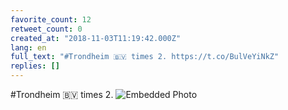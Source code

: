 ```yaml
---
favorite_count: 12
retweet_count: 0
created_at: "2018-11-03T11:19:42.000Z"
lang: en
full_text: "#Trondheim 🇧🇻 times 2. https://t.co/BulVeYiNkZ"
replies: []
---
```


#Trondheim 🇧🇻 times 2.
![Embedded Photo](https://twitter-media-coderbyheart.s3.eu-north-1.amazonaws.com/1058680110361047040-DrEv8CCX4AAGxyB.jpg)

